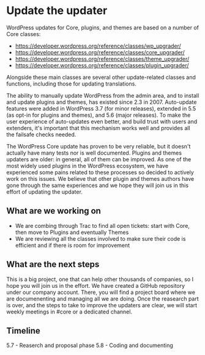 # Update the updater

WordPress updates for Core, plugins, and themes are based on a number of Core classes:
- https://developer.wordpress.org/reference/classes/wp_upgrader/
- https://developer.wordpress.org/reference/classes/core_upgrader/
- https://developer.wordpress.org/reference/classes/theme_upgrader/
- https://developer.wordpress.org/reference/classes/plugin_upgrader/

Alongside these main classes are several other update-related classes and functions, including those for updating translations.

The ability to manually update WordPress from the admin area, and to install and update plugins and themes, has existed since 2.3 in 2007. Auto-update features were added in WordPress 3.7 (for minor releases), extended in 5.5 (as opt-in for plugins and themes), and 5.6 (major releases).
To make the user experience of auto-updates even better, and build trust with users and extenders, it's important that this mechanism works well and provides all the failsafe checks needed.

The WordPress Core update has proven to be very reliable, but it doesn't actually have many tests nor is well documented. Plugins and themes updaters are older: in general, all of them can be improved.
As one of the most widely used plugins in the WordPress ecosystem, we have experienced some pains related to these processes so decided to actively work on this issues. We believe that other plugin and themes authors have gone through the same experiences and we hope they will join us in this effort of updating the updater.

## What are we working on
- We are combing through Trac to find all open tickets: start with Core, then move to Plugins and eventually Themes
- We are reviewing all the classes involved to make sure their code is efficient and if there is room for improvement

## What are the next steps
This is a big project, one that can help other thousands of companies, so I hope you will join us in the effort.
We have created a GitHub repository under our company account. There, you will find a project board where we are documenenting and managing all we are doing. 
Once the reasearch part is over, and the steps to take to improve the updaters are clear, we will start weekly meetings in #core or a dedicated channel.

## Timeline
5.7 - Reaserch and proposal phase
5.8 - Coding and documenting 
